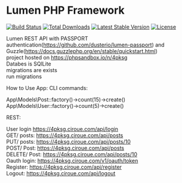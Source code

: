 # Lumen PHP Framework

[![Build Status](https://travis-ci.org/laravel/lumen-framework.svg)](https://travis-ci.org/laravel/lumen-framework)
[![Total Downloads](https://img.shields.io/packagist/dt/laravel/framework)](https://packagist.org/packages/laravel/lumen-framework)
[![Latest Stable Version](https://img.shields.io/packagist/v/laravel/framework)](https://packagist.org/packages/laravel/lumen-framework)
[![License](https://img.shields.io/packagist/l/laravel/framework)](https://packagist.org/packages/laravel/lumen-framework)

Lumen REST API with PASSPORT authentication(https://github.com/dusterio/lumen-passport)  and Guzzle(https://docs.guzzlephp.org/en/stable/quickstart.html) </br>
project hosted on https://phpsandbox.io/n/4pksg </br>
Databes is SQlLite</br>
migrations are exists</br>
run migrations</br>


How to Use App:
CLI commands:

App\Models\Post::factory()->count(15)->create()</br>
App\Models\User::factory()->count(5)->create()

REST:

User login https://4pksg.ciroue.com/api/login</br>
GET/ posts: https://4pksg.ciroue.com/api/posts</br>
PUT/ posts: https://4pksg.ciroue.com/api/posts/10</br>
POST/ Post: https://4pksg.ciroue.com/api/posts</br>
DELETE/ Post: https://4pksg.ciroue.com/api/posts/10</br>
Oauth login: https://4pksg.ciroue.com/v1/oauth/token</br>
Register: https://4pksg.ciroue.com/api/register</br>
Logout: https://4pksg.ciroue.com/api/logout</br>
